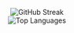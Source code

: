 <p align="center">
	<img src="https://github-readme-streak-stats.herokuapp.com/?user=bolatulyerdos&theme=dark&hide_border=false" alt="GitHub Streak" /><br>
	<img src="https://github-readme-stats.vercel.app/api/top-langs/?username=bolatulyerdos&theme=dark&hide_border=false&include_all_commits=false&count_private=false&layout=compact" alt="Top Languages" />
</p>
